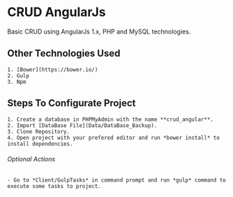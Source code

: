 # CRUD AngularJs
Basic CRUD using AngularJs 1.x, PHP and MySQL technologies.

## Other Technologies Used
    1. [Bower](https://bower.io/)
    2. Gulp
    3. Npm

## Steps To Configurate Project
    1. Create a database in PHPMyAdmin with the name **crud_angular**.
    2. Import [DataBase File](Data/DataBase_Backup).
    3. Clone Repository.
    4. Open project with your prefered editor and run *bower install* to install dependencies.
###### Optional Actions
    - Go to *Client/GulpTasks* in command prompt and run *gulp* command to execute some tasks to project.